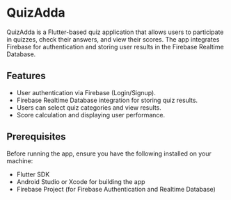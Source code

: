 # QuizAdda

QuizAdda is a Flutter-based quiz application that allows users to participate in quizzes, check their answers, and view their scores. The app integrates Firebase for authentication and storing user results in the Firebase Realtime Database.

## Features
- User authentication via Firebase (Login/Signup).
- Firebase Realtime Database integration for storing quiz results.
- Users can select quiz categories and view results.
- Score calculation and displaying user performance.

## Prerequisites
Before running the app, ensure you have the following installed on your machine:

- Flutter SDK
- Android Studio or Xcode for building the app
- Firebase Project (for Firebase Authentication and Realtime Database)



